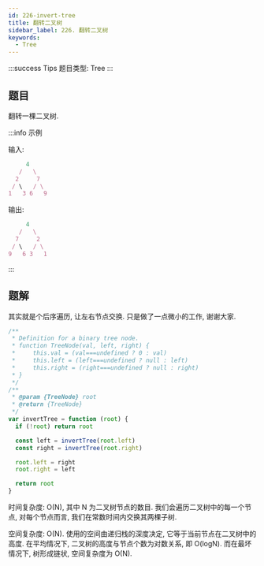 ```yaml
---
id: 226-invert-tree
title: 翻转二叉树
sidebar_label: 226. 翻转二叉树
keywords:
  - Tree
---
```


:::success Tips
题目类型: Tree
:::

## 题目

翻转一棵二叉树.

:::info 示例

输入:

```ts
     4
   /   \
  2     7
 / \   / \
1   3 6   9
```

输出:

```ts
     4
   /   \
  7     2
 / \   / \
9   6 3   1
```

:::

## 题解

其实就是个后序遍历, 让左右节点交换. 只是做了一点微小的工作, 谢谢大家.

```ts
/**
 * Definition for a binary tree node.
 * function TreeNode(val, left, right) {
 *     this.val = (val===undefined ? 0 : val)
 *     this.left = (left===undefined ? null : left)
 *     this.right = (right===undefined ? null : right)
 * }
 */
/**
 * @param {TreeNode} root
 * @return {TreeNode}
 */
var invertTree = function (root) {
  if (!root) return root

  const left = invertTree(root.left)
  const right = invertTree(root.right)

  root.left = right
  root.right = left

  return root
}
```

时间复杂度: O(N), 其中 N 为二叉树节点的数目. 我们会遍历二叉树中的每一个节点, 对每个节点而言, 我们在常数时间内交换其两棵子树.

空间复杂度: O(N). 使用的空间由递归栈的深度决定, 它等于当前节点在二叉树中的高度. 在平均情况下, 二叉树的高度与节点个数为对数关系, 即 O(logN). 而在最坏情况下, 树形成链状, 空间复杂度为 O(N).
